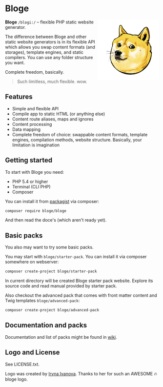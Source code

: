 # Bloge

<img src="doge.png" align="right" width="200">


**Bloge** `/blɒgi:/` – flexible PHP static website generator.

The difference between Bloge and other static website generators is in its 
flexible API which allows you swap content formats (and storages), 
template engines, and static compilers. You can use any folder structure you want.

Complete freedom, basically.

> Such limitless, much flexible. wow.

## Features

* Simple and flexible API
* Compile app to static HTML (or anything else)
* Content route aliases, maps and ignores
* Content processing
* Data mapping
* Complete freedom of choice: swappable content formats, template engines, 
  compilation methods, website structure. Basically, your limitation is 
  imagination

## Getting started

To start with Bloge you need:

* PHP 5.4 or higher
* Terminal (CLI PHP)
* Composer

You can install it from [packagist](https://packagist.org/packages/bloge/bloge) 
via composer:

```sh
composer require bloge/bloge
``` 

And then read the doce's (which aren't ready yet).

## Basic packs

You also may want to try some basic packs.

You may start with `bloge/starter-pack`. You can install it via composer 
somewhere on webserver:

```sh
composer create-project bloge/starter-pack
```

In current directory will be created Bloge starter pack website. Explore its 
source code and read manual provided by starter pack.

Also checkout the advanced pack that comes with front matter content and Twig 
templates `bloge/advanced-pack`:

```sh
composer create-project bloge/advanced-pack
```

## Documentation and packs

Documentation and list of packs might be found in [wiki](https://github.com/bloge/bloge/wiki).

## Logo and License

See LICENSE.txt.

Logo was created by [Iryna Ivanova](http://owlblinked.tk). Thanks to her for 
such an AWESOME :fire: bloge logo. 